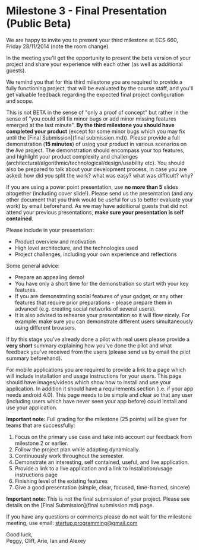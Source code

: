 # Milestone 3 - Final Presentation (Public Beta)

We are happy to invite you to present your third milestone at ECS 660, Friday 28/11/2014 (note the room change).
  
In the meeting you'll get the opportunity to present the beta version of your project and share your experience with each other (as well as additional guests).

We remind you that for this third milestone you are required to provide a fully functioning project, that will be evaluated by the course staff, and you'll get valuable feedback regarding the expected final project configuration and scope.

This is not BETA in the sense of "only a proof of concept" but rather in the sense of "you could still fix minor bugs or add minor missing features emerged at the last minute". **By the third milestone you should have completed your product** (except for some minor bugs which you may fix until the [Final Submission](final submission.md)). Please provide a full demonstration (**15 minutes**) of using your product in various scenarios on the *live* project. The demonstration should encompass your top features, and highlight your product complexity and challenges (architectural/algorithmic/technological/design/usability etc). You should also be prepared to talk about your development process, in case you are asked: how did you split the work? what was easy? what was difficult? why?

If you are using a power point presentation, use **no more than 5** slides altogether (including cover slide!). Please send us the presentation (and any other document that you think would be useful for us to better evaluate your work) by email beforehand. As we may have additional guests that did not attend your previous presentations, **make sure your presentation is self contained**.

Please include in your presentation:

- Product overview and motivation
- High level architecture, and the technologies used
- Project challenges, including your own experience and reflections

Some general advice:

- Prepare an appealing demo!
- You have only a short time for the demonstration so start with your key features.
- If you are demonstrating social features of your gadget, or any other features that require prior preparations - please prepare them in advance! (e.g. creating social networks of several users). 
- It is also advised to rehearse your presentation so it will flow nicely. For example: make sure you can demonstrate different users simultaneously using different browsers.

If by this stage you've already done a pilot with real users please provide a **very short** summary explaining how you've done the pilot and what feedback you've received from the users (please send us by email the pilot summary beforehand).

For mobile applications you are required to provide a link to a page which will include installation and usage instructions for your users. This page should have images/videos which show how to install and use your application. In addition it should have a requirements section (i.e. if your app needs android 4.0). This page needs to be simple and clear so that any user (including users which have never seen your app before) could install and use your application.

**Important note:** Full grading for the milestone (25 points) will be given for teams that are successfully:

1. Focus on the primary use case and take into account our feedback from milestone 2 or earlier.
2. Follow the project plan while adapting dynamically.
3. Continuously work throughout the semester.
4. Demonstrate an interesting, self contained, useful, and live application.
5. Provide a link to a live application and a link to installation/usage instructions page
6. Finishing level of the existing features
7. Give a good presentation (simple, clear, focused, time-framed, sincere)

**Important note:** This is not the final submission of your project. Please see details on the [Final Submission](final submission.md) page.

If you have any questions or comments please do not wait for the milestone meeting, use email: [startup.programming@gmail.com](mailto:startup.programming@gmail.com)

Good luck,  
Peggy, Cliff, Arie, Ian and Alexey